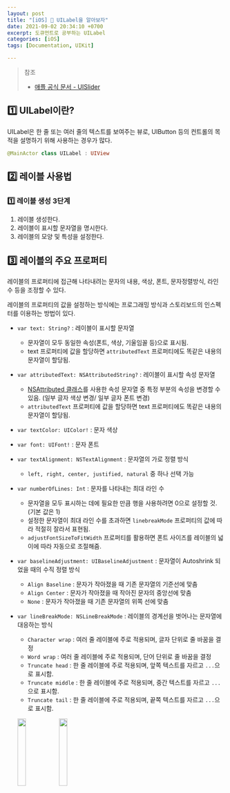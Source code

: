 ```yaml
---
layout: post
title: "[iOS] 📝 UILabel을 알아보자"
date: 2021-09-02 20:34:10 +0700
excerpt: 도큐먼트로 공부하는 UILabel
categories: [iOS]
tags: [Documentation, UIKit]

---
```


> 참조
>
> - [애플 공식 문서 - UISlider](https://developer.apple.com/documentation/uikit/uislider)

## 1️⃣ UILabel이란?

UILabel은 한 줄 또는 여러 줄의 텍스트를 보여주는 뷰로, UIButton 등의 컨트롤의 목적을 설명하기 위해 사용하는 경우가 많다.

``` swift
@MainActor class UILabel : UIView
```



## 2️⃣ 레이블 사용법

### 1️⃣ 레이블 생성 3단계

1. 레이블 생성한다.
2. 레이블이 표시할 문자열을 명시한다.
3. 레이블의 모양 및 특성을 설정한다.



## 3️⃣ 레이블의 주요 프로퍼티

레이블의 프로퍼티에 접근해 나타내려는 문자의 내용, 색상, 폰트, 문자정렬방식, 라인 수 등을 조정할 수 있다.

레이블의 프로퍼티의 값을 설정하는 방식에는 프로그래밍 방식과 스토리보드의 인스펙터를 이용하는 방법이 있다.



- `var text: String?` : 레이블이 표시할 문자열

  - 문자열이 모두 동일한 속성(폰트, 색상, 기울임꼴 등)으로 표시됨.
  - text 프로퍼티에 값을 할당하면 `attributedText` 프로퍼티에도 똑같은 내용의 문자열이 할당됨.

- `var attributedText: NSAttributedString?` : 레이블이 표시할 속성 문자열

  - [NSAttributed 클래스](https://developer.apple.com/documentation/foundation/nsattributedstring)를 사용한 속성 문자열 중 특정 부분의 속성을 변경할 수 있음. (일부 글자 색상 변경/ 일부 글자 폰트 변경)
  - `attributedText` 프로퍼티에 값을 할당하면 text 프로퍼티에도 똑같은 내용의 문자열이 할당됨.

- `var textColor: UIColor!` : 문자 색상

- `var font: UIFont!` : 문자 폰트

- `var textAlignment: NSTextAlignment` : 문자열의 가로 정렬 방식

  - `left, right, center, justified, natural` 중 하나 선택 가능

- `var numberOfLines: Int` : 문자를 나타내는 최대 라인 수

  - 문자열을 모두 표시하는 데에  필요한 만큼 행을 사용하려면 0으로 설정할 것. (기본 값은 1)
  - 설정한 문자열이 최대 라인 수를 초과하면 `linebreakMode` 프로퍼티의 값에 따라 적절히 잘라서 표현됨.
  - `adjustFontSizeToFitWidth` 프로퍼티를 활용하면 폰트 사이즈를 레이블의 넓이에 따라 자동으로 조절해줌.

- `var baselineAdjustment: UIBaselineAdjustment` : 문자열이 Autoshrink 되었을 때의 수직 정렬 방식

  - `Align Baseline` : 문자가 작아졌을 때 기존 문자열의 기준선에 맞춤
  - `Align Center` : 문자가 작아졌을 때 작아진 문자의 중앙선에 맞춤
  - `None` : 문자가 작아졌을 때 기존 문자열의 위쪽 선에 맞춤

- `var lineBreakMode: NSLineBreakMode` : 레이블의 경계선을 벗어나는 문자열에 대응하는 방식

  - `Character wrap` : 여러 줄 레이블에 주로 적용되며, 글자 단위로 줄 바꿈을 결정
  - `Word wrap` : 여러 줄 레이블에 주로 적용되며, 단어 단위로 줄 바꿈을 결정
  - `Truncate head` : 한 줄 레이블에 주로 적용되며, 앞쪽 텍스트를 자르고 `...`으로 표시함.
  - `Truncate middle` : 한 줄 레이블에 주로 적용되며, 중간 텍스트를 자르고 `...`으로 표시함.
  - `Truncate tail` : 한 줄 레이블에 주로 적용되며, 끝쪽 텍스트를 자르고 `...`으로 표시함.

  <img src ="https://docs-assets.developer.apple.com/published/bd418eb990/05f84a28-0b72-425b-9fed-ef1a14134a53.png" width="20%" /><img src ="https://docs-assets.developer.apple.com/published/bd418eb990/fb2ad5af-ca33-459a-b47f-3c704a777c5b.png" width="20%" />

